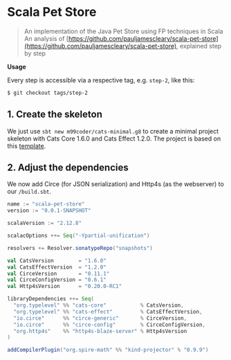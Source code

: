 # Scala Pet Store

> An implementation of the Java Pet Store using FP techniques in Scala  
> An analysis of [https://github.com/pauljamescleary/scala-pet-store](https://github.com/pauljamescleary/scala-pet-store), explained step by step

**Usage**

Every step is accessible via a respective tag, e.g. `step-2`, like this:

```bash
$ git checkout tags/step-2
```

## 1. Create the skeleton

We just use `sbt new m99coder/cats-minimal.g8` to create a minimal project skeleton with Cats Core 1.6.0 and Cats Effect 1.2.0. The project is based on this [template](https://github.com/m99coder/cats-minimal.g8).

## 2. Adjust the dependencies

We now add Circe (for JSON serialization) and Http4s (as the webserver) to our `/build.sbt`.

```scala
name := "scala-pet-store"
version := "0.0.1-SNAPSHOT"

scalaVersion := "2.12.8"

scalacOptions ++= Seq("-Ypartial-unification")

resolvers += Resolver.sonatypeRepo("snapshots")

val CatsVersion        = "1.6.0"
val CatsEffectVersion  = "1.2.0"
val CirceVersion       = "0.11.1"
val CirceConfigVersion = "0.6.1"
val Http4sVersion      = "0.20.0-RC1"

libraryDependencies ++= Seq(
  "org.typelevel" %% "cats-core"           % CatsVersion,
  "org.typelevel" %% "cats-effect"         % CatsEffectVersion,
  "io.circe"      %% "circe-generic"       % CirceVersion,
  "io.circe"      %% "circe-config"        % CirceConfigVersion,
  "org.http4s"    %% "http4s-blaze-server" % Http4sVersion
)

addCompilerPlugin("org.spire-math" %% "kind-projector" % "0.9.9")
```

